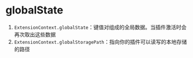 # globalState  
1. `ExtensionContext.globalState`：键值对组成的全局数据。当插件激活时会再次取出这些数据
2. `ExtensionContext.globalStoragePath`：指向你的插件可以读写的本地存储的路径